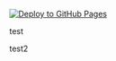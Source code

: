 [![Deploy to GitHub Pages](https://github.com/gRayWoLf13/GitHubPagesTest/actions/workflows/dotnet.yml/badge.svg?branch=master)](https://github.com/gRayWoLf13/GitHubPagesTest/actions/workflows/dotnet.yml)

test

test2

